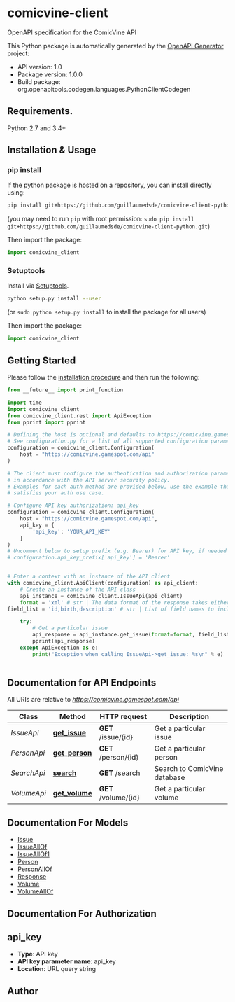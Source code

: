 # comicvine-client
OpenAPI specification for the ComicVine API

This Python package is automatically generated by the [OpenAPI Generator](https://openapi-generator.tech) project:

- API version: 1.0
- Package version: 1.0.0
- Build package: org.openapitools.codegen.languages.PythonClientCodegen

## Requirements.

Python 2.7 and 3.4+

## Installation & Usage
### pip install

If the python package is hosted on a repository, you can install directly using:

```sh
pip install git+https://github.com/guillaumedsde/comicvine-client-python.git
```
(you may need to run `pip` with root permission: `sudo pip install git+https://github.com/guillaumedsde/comicvine-client-python.git`)

Then import the package:
```python
import comicvine_client
```

### Setuptools

Install via [Setuptools](http://pypi.python.org/pypi/setuptools).

```sh
python setup.py install --user
```
(or `sudo python setup.py install` to install the package for all users)

Then import the package:
```python
import comicvine_client
```

## Getting Started

Please follow the [installation procedure](#installation--usage) and then run the following:

```python
from __future__ import print_function

import time
import comicvine_client
from comicvine_client.rest import ApiException
from pprint import pprint

# Defining the host is optional and defaults to https://comicvine.gamespot.com/api
# See configuration.py for a list of all supported configuration parameters.
configuration = comicvine_client.Configuration(
    host = "https://comicvine.gamespot.com/api"
)

# The client must configure the authentication and authorization parameters
# in accordance with the API server security policy.
# Examples for each auth method are provided below, use the example that
# satisfies your auth use case.

# Configure API key authorization: api_key
configuration = comicvine_client.Configuration(
    host = "https://comicvine.gamespot.com/api",
    api_key = {
        'api_key': 'YOUR_API_KEY'
    }
)
# Uncomment below to setup prefix (e.g. Bearer) for API key, if needed
# configuration.api_key_prefix['api_key'] = 'Bearer'


# Enter a context with an instance of the API client
with comicvine_client.ApiClient(configuration) as api_client:
    # Create an instance of the API class
    api_instance = comicvine_client.IssueApi(api_client)
    format = 'xml' # str | The data format of the response takes either xml, json, or jsonp. (optional) (default to 'xml')
field_list = 'id,birth,description' # str | List of field names to include in the response. Use this if you want to reduce the size of the response payload. This filter can accept multiple arguments, each delimited with a \",\" (optional)

    try:
        # Get a particular issue
        api_response = api_instance.get_issue(format=format, field_list=field_list)
        pprint(api_response)
    except ApiException as e:
        print("Exception when calling IssueApi->get_issue: %s\n" % e)
    
```

## Documentation for API Endpoints

All URIs are relative to *https://comicvine.gamespot.com/api*

Class | Method | HTTP request | Description
------------ | ------------- | ------------- | -------------
*IssueApi* | [**get_issue**](docs/IssueApi.md#get_issue) | **GET** /issue/{id} | Get a particular issue
*PersonApi* | [**get_person**](docs/PersonApi.md#get_person) | **GET** /person/{id} | Get a particular person
*SearchApi* | [**search**](docs/SearchApi.md#search) | **GET** /search | Search to ComicVine database
*VolumeApi* | [**get_volume**](docs/VolumeApi.md#get_volume) | **GET** /volume/{id} | Get a particular volume


## Documentation For Models

 - [Issue](docs/Issue.md)
 - [IssueAllOf](docs/IssueAllOf.md)
 - [IssueAllOf1](docs/IssueAllOf1.md)
 - [Person](docs/Person.md)
 - [PersonAllOf](docs/PersonAllOf.md)
 - [Response](docs/Response.md)
 - [Volume](docs/Volume.md)
 - [VolumeAllOf](docs/VolumeAllOf.md)


## Documentation For Authorization


## api_key

- **Type**: API key
- **API key parameter name**: api_key
- **Location**: URL query string


## Author




